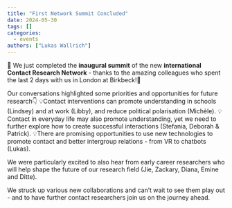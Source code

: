 ```yaml
---
title: "First Network Summit Concluded"
date: 2024-05-30
tags: []
categories:
  - events
authors: ["Lukas Wallrich"]
---
```


🌟 We just completed the **inaugural summit** of the new **international Contact Research Network** - thanks to the amazing colleagues who spent the last 2 days with us in London at Birkbeck!🌟
  
  Our conversations highlighted some priorities and opportunities for future research👇
  💡Contact interventions can promote understanding in schools (Lindsey) and at work (Libby), and reduce political polarisation (Michèle).
  💡Contact in everyday life may also promote understanding, yet we need to further explore how to create successful interactions (Stefania, Deborah & Patrick).
  💡There are promising opportunities to use new technologies to promote contact and better intergroup relations - from VR to chatbots (Lukas).
  
  We were particularly excited to also hear from early career researchers who will help shape the future of our research field (Jie, Zackary, Diana, Emine and Ditte).
  
  We struck up various new collaborations and can’t wait to see them play out - and to have further contact researchers join us on the journey ahead.
  

